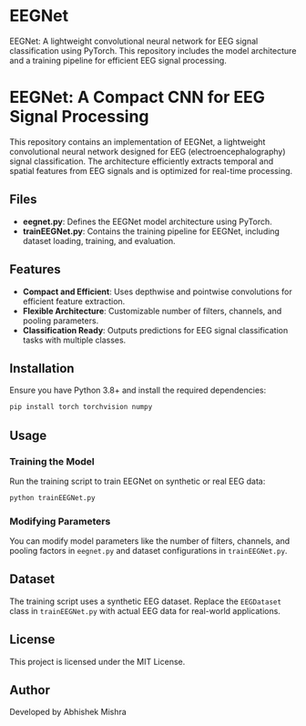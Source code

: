 # EEGNet
EEGNet: A lightweight convolutional neural network for EEG signal classification using PyTorch. This repository includes the model architecture and a training pipeline for efficient EEG signal processing.

# EEGNet: A Compact CNN for EEG Signal Processing

This repository contains an implementation of EEGNet, a lightweight convolutional neural network designed for EEG (electroencephalography) signal classification. The architecture efficiently extracts temporal and spatial features from EEG signals and is optimized for real-time processing.

## Files
- **eegnet.py**: Defines the EEGNet model architecture using PyTorch.
- **trainEEGNet.py**: Contains the training pipeline for EEGNet, including dataset loading, training, and evaluation.

## Features
- **Compact and Efficient**: Uses depthwise and pointwise convolutions for efficient feature extraction.
- **Flexible Architecture**: Customizable number of filters, channels, and pooling parameters.
- **Classification Ready**: Outputs predictions for EEG signal classification tasks with multiple classes.

## Installation
Ensure you have Python 3.8+ and install the required dependencies:
```sh
pip install torch torchvision numpy
```

## Usage
### Training the Model
Run the training script to train EEGNet on synthetic or real EEG data:
```sh
python trainEEGNet.py
```

### Modifying Parameters
You can modify model parameters like the number of filters, channels, and pooling factors in `eegnet.py` and dataset configurations in `trainEEGNet.py`.

## Dataset
The training script uses a synthetic EEG dataset. Replace the `EEGDataset` class in `trainEEGNet.py` with actual EEG data for real-world applications.

## License
This project is licensed under the MIT License.

## Author
Developed by Abhishek Mishra


